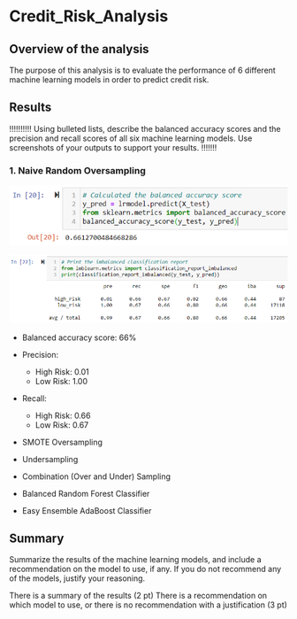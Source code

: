 # Credit_Risk_Analysis

## Overview of the analysis
The purpose of this analysis is to evaluate the performance of 6 different machine learning models in order to predict credit risk.

## Results

!!!!!!!!!!
Using bulleted lists, describe the balanced accuracy scores and the precision and recall scores of all six machine learning models. Use screenshots of your outputs to support your results.
!!!!!!!

### 1. Naive Random Oversampling

![Naive Random Oversampling Balanced accuracy score](./Images/NaiveRandomOversampling1.PNG)

![Naive Random Oversampling Risks](./Images/NaiveRandomOversampling2.PNG)

- Balanced accuracy score: 66%

- Precision:
  - High Risk: 0.01
  - Low Risk: 1.00

- Recall: 
  - High Risk: 0.66
  - Low Risk: 0.67


- SMOTE Oversampling

- Undersampling

- Combination (Over and Under) Sampling

- Balanced Random Forest Classifier

- Easy Ensemble AdaBoost Classifier


## Summary

Summarize the results of the machine learning models, and include a recommendation on the model to use, if any. If you do not recommend any of the models, justify your reasoning.

There is a summary of the results (2 pt)
There is a recommendation on which model to use, or there is no recommendation with a justification (3 pt)